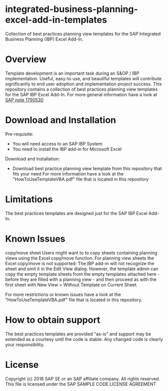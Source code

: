 # integrated-business-planning-excel-add-in-templates
Collection of best practices planning view templates for the SAP Integrated Business Planning (IBP) Excel Add-In.

# Overview
Template development is an important task during an S&OP / IBP implementation. Useful, easy-to use, and beautiful templates will contribute significantly to end user adoption and implementation project success. This repository contains a collection of best practices planning view templates for the SAP IBP Excel Add-In.
For more general information have a look at [SAP note 1790530](https://launchpad.support.sap.com/#/notes/1790530)

# Download and Installation
Pre-requisite:
* You will need access to an SAP IBP System
* You need to install the IBP add-in for Microsoft Excel

Download and Installation:
* Download best practice planning view template from this repository that fits your need
For more information have a look at the "HowToUseTemplateVBA.pdf" file that is located in this repository

# Limitations
The best practices templates are designed just for the SAP IBP Excel Add-In. 

# Known Issues

copy/move sheet
Users might want to to copy sheets containing planning views using the Excel copy/move function. For planning view sheets the Excel copy/move is not supported: The IBP add-in will not recognize the sheet and omit it in the Edit View dialog. However, the template admin can copy the empty template sheets from the empty templates attached here - before they are filled with a planning view - and then proceed as with the first sheet with New View > Without Template on Current Sheet.

For more restrictions or known issues have a look at the "HowToUseTemplateVBA.pdf" file that is located in this repository.

# How to obtain support
The best practices templates are provided "as-is" and support may be extended as a courtesy until the code is stable. Any changed code is clearly your responsibility.

# License
Copyright (c) 2018 SAP SE or an SAP affiliate company. All rights reserved.
This file is licensed under the SAP SAMPLE CODE LICENSE AGREEMENT
